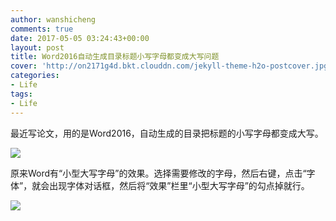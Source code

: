 ```yaml
---
author: wanshicheng
comments: true
date: 2017-05-05 03:24:43+00:00
layout: post
title: Word2016自动生成目录标题小写字母都变成大写问题
cover: 'http://on2171g4d.bkt.clouddn.com/jekyll-theme-h2o-postcover.jpg'
categories:
- Life
tags:
- Life
---
```


最近写论文，用的是Word2016，自动生成的目录把标题的小写字母都变成大写。

![](http://file.wanshicheng.org/wp-content/uploads/2017/05/word1.jpg)

原来Word有“小型大写字母”的效果。选择需要修改的字母，然后右键，点击“字体”，就会出现字体对话框，然后将“效果”栏里“小型大写字母”的勾点掉就行。

![](http://file.wanshicheng.org/wp-content/uploads/2017/05/word2.jpg)
